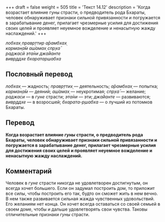 +++
draft = false
weight = 505
title = 'Текст 14.12'
description = 'Когда возрастает влияние гуны страсти, о предводитель рода Бхараты, человек обнаруживает признаки сильной привязанности и погружается в зарабатывание денег, прилагает чрезмерные усилия для достижения своих целей и проявляет неуемное вожделение и ненасытную жажду наслаждений.'
+++

_лобхах̣ правр̣ттир а̄рамбхах̣  
карман̣а̄м аш́амах̣ спр̣ха̄  
раджасй эта̄ни джа̄йанте  
вивр̣ддхе бхаратаршабха_

## Пословный перевод

_лобхах̣_ — жадность; _правр̣ттих̣_ — деятельность; _а̄рамбхах̣_ — попытка; _карман̣а̄м_ — деяний; _аш́амах̣_ — неукротимая; _спр̣ха̄_ — желание; _раджаси_ — в _гуне_ страсти; _эта̄ни_ — эти; _джа̄йанте_ — развиваются; _вивр̣ддхе_ — в возросшей; _бхарата_\-_р̣шабха_ — о лучший из потомков Бхараты.

## Перевод

**Когда возрастает влияние _гуны_ страсти, о предводитель рода Бхараты, человек обнаруживает признаки сильной привязанности и погружается в зарабатывание денег, прилагает чрезмерные усилия для достижения своих целей и проявляет неуемное вожделение и ненасытную жажду наслаждений.**

## Комментарий

Человек в _гуне_ страсти никогда не удовлетворен достигнутым, он всегда хочет большего. Если он задумал построить дом, то приложит все силы, чтобы построить его так, будто он сможет жить в нем вечно. В нем также развивается сильная жажда чувственных удовольствий. Его желаниям нет конца. Он хочет всегда оставаться со своей семьей в своем доме, чтобы и дальше удовлетворять свои чувства. Таковы отличительные признаки _гуны_ страсти.
